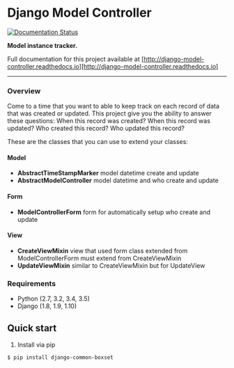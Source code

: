 # Django Model Controller

[![Documentation Status](https://readthedocs.org/projects/django-model-controller/badge/?version=latest)](http://django-model-controller.readthedocs.io/en/latest/?badge=latest)
                

**Model instance tracker.**

Full documentation for this project available at [http://django-model-controller.readthedocs.io][http://django-model-controller.readthedocs.io]

---

### Overview

Come to a time that you want to able to keep track on each record of data that was created or updated. 
This project give you the ability to answer these questions: When this record was created? When this record was updated? 
Who created this record? Who updated this record?

These are the classes that you can use to extend your classes:

#### Model
- **AbstractTimeStampMarker** model datetime create and update
- **AbstractModelController** model datetime and who create and update

#### Form
- **ModelControllerForm** form for automatically setup who create and update

#### View
- **CreateViewMixin** view that used form class extended from ModelControllerForm must extend from CreateViewMixin 
- **UpdateViewMixin** similar to CreateViewMixin but for UpdateView

### Requirements

- Python (2.7, 3.2, 3.4, 3.5)
- Django (1.8, 1.9, 1.10)

## Quick start

1. Install via pip
```
$ pip install django-common-boxset
```
